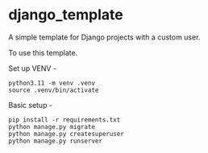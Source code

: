 # django_template
A simple template for Django projects with a custom user.

To use this template.

Set up VENV -

    python3.11 -m venv .venv
    source .venv/bin/activate
    
Basic setup -

    pip install -r requirements.txt
    python manage.py migrate
    python manage.py createsuperuser
    python manage.py runserver
